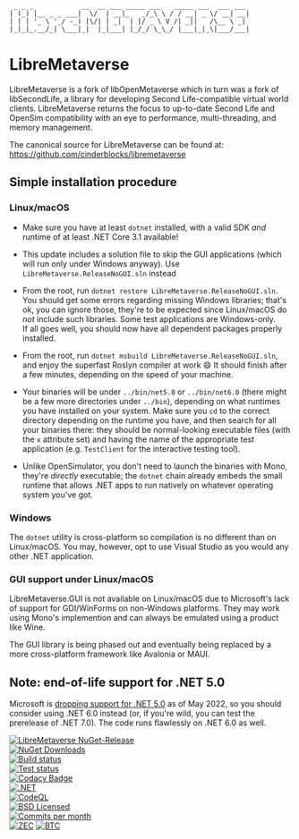 ```
 _ _ _            __  __ ___ _____ ___   _____ ___  ___ ___ 
| (_) |__ _ _ ___|  \/  | __|_   _/_\ \ / / __| _ \/ __| __|
| | | '_ \ '_/ -_) |\/| | _|  | |/ _ \ V /| _||   /\__ \ _| 
|_|_|_.__/_| \___|_|  |_|___| |_/_/ \_\_/ |___|_|_\|___/___|
```
# LibreMetaverse

LibreMetaverse is a fork of libOpenMetaverse which in turn was a fork of
libSecondLife, a library for developing Second Life-compatible virtual world
clients. LibreMetaverse returns the focus to up-to-date Second Life and OpenSim
compatibility with an eye to performance, multi-threading, and memory management.

The canonical source for LibreMetaverse can be found at:
https://github.com/cinderblocks/libremetaverse

## Simple installation procedure

### Linux/macOS

-  Make sure you have at least `dotnet` installed, with a valid SDK _and_ runtime of at least .NET Core 3.1 available!

-  This update includes a solution file to skip the GUI applications (which will run only under Windows anyway). Use `LibreMetaverse.ReleaseNoGUI.sln` instead

-  From the root, run `dotnet restore LibreMetaverse.ReleaseNoGUI.sln`. You should get some errors regarding missing Windows libraries; that's ok, you can ignore those, they're to be expected since Linux/macOS do _not_ include such libraries. Some test applications are Windows-only.  
If all goes well, you should now have all dependent packages properly installed.

-  From the root, run `dotnet msbuild LibreMetaverse.ReleaseNoGUI.sln`, and enjoy the superfast Roslyn compiler at work 😄 It should finish after a few minutes, depending on the speed of your machine.

-  Your binaries will be under `../bin/net5.0` or `../bin/net6.0` (there might be a few more directories under `../bin`), depending on what runtimes you have installed on your system. Make sure you `cd` to the correct directory depending on the runtime you have, and then search for all your binaries there: they should be normal-looking executable files (with the `x` attribute set) and having the name of the appropriate test application (e.g. `TestClient` for the interactive testing tool).

-  Unlike OpenSimulator, you don't need to launch the binaries with Mono, they're _directly_ executable; the `dotnet` chain already embeds the small runtime that allows .NET apps to run natively on whatever operating system you've got.

### Windows

The `dotnet` utility is cross-platform so compilation is no different than on Linux/macOS. You may, however, opt to use Visual Studio as you would any other .NET application.

### GUI support under Linux/macOS

LibreMetaverse.GUI is not available on Linux/macOS due to Microsoft's lack of support for GDI/WinForms on non-Windows platforms. 
They may work using Mono's implemention and can always be emulated using a product like Wine.

The GUI library is being phased out and eventually being replaced by a more cross-platform framework like Avalonia or MAUI.

## Note: end-of-life support for .NET 5.0

Microsoft is [dropping support for .NET 5.0](https://devblogs.microsoft.com/dotnet/dotnet-5-end-of-support-update/) as of May 2022, so you should consider using .NET 6.0 instead (or, if you're wild, you can test the prerelease of .NET 7.0). The code runs flawlessly on .NET 6.0 as well.

[![LibreMetaverse NuGet-Release](https://img.shields.io/nuget/v/libremetaverse.svg?label=LibreMetaverse)](https://www.nuget.org/packages/LibreMetaverse/)  
[![NuGet Downloads](https://img.shields.io/nuget/dt/LibreMetaverse?label=NuGet%20downloads)](https://www.nuget.org/packages/LibreMetaverse/)  
[![Build status](https://ci.appveyor.com/api/projects/status/pga5w0qken2k2nnl?svg=true)](https://ci.appveyor.com/project/cinderblocks57647/libremetaverse-ksbcr)  
[![Test status](https://img.shields.io/appveyor/tests/cinderblocks57647/libremetaverse-ksbcr?compact_message&svg=true)](https://ci.appveyor.com/project/cinderblocks57647/libremetaverse-ksbcr)  
[![Codacy Badge](https://app.codacy.com/project/badge/Grade/1cb97cd799c64ba49e2721f2ddda56ab)](https://www.codacy.com/gh/cinderblocks/libremetaverse/dashboard?utm_source=github.com&amp;utm_medium=referral&amp;utm_content=cinderblocks/libremetaverse&amp;utm_campaign=Badge_Grade)  
[![.NET](https://github.com/cinderblocks/libremetaverse/actions/workflows/dotnet.yml/badge.svg)](https://github.com/cinderblocks/libremetaverse/actions/workflows/dotnet.yml)  
[![CodeQL](https://github.com/cinderblocks/libremetaverse/actions/workflows/codeql-analysis.yml/badge.svg)](https://github.com/cinderblocks/libremetaverse/actions/workflows/codeql-analysis.yml)  
[![BSD Licensed](https://img.shields.io/github/license/cinderblocks/libremetaverse)](https://github.com/cinderblocks/libremetaverse/blob/master/LICENSE.txt)  
[![Commits per month](https://img.shields.io/github/commit-activity/m/cinderblocks/libremetaverse/master)](https://www.github.com/cinderblocks/libremetaverse/)  
[![ZEC](https://img.shields.io/keybase/zec/cinder)](https://keybase.io/cinder) [![BTC](https://img.shields.io/keybase/btc/cinder)](https://keybase.io/cinder)  
